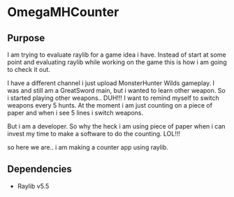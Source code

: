# OmegaMHCounter

## Purpose
I am trying to evaluate raylib for a game idea i have. Instead of start at some point and evaluating raylib while working on the game this is how i am going to check it out. 

I have a different channel i just upload MonsterHunter Wilds gameplay. I was and still am a GreatSword main, but i wanted to learn other weapon. So i started playing other weapons.. DUH!!!
I want to remind myself to switch weapons every 5 hunts. At the moment i am just counting on a piece of paper and when i see 5 lines i switch weapons. 

But i am a developer. So why the heck i am using piece of paper when i can invest my time to make a software to do the counting. LOL!!!

so here we are.. i am making a counter app using raylib. 

## Dependencies

* Raylib v5.5